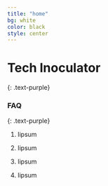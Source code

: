 ```yaml
---
title: "home"
bg: white
color: black
style: center
---
```


# **Tech Inoculator**
{: .text-purple}

<i class="fa fa-flask fa-5x"></i>


### FAQ 
{: .text-purple}

1. lipsum

2. lipsum

3. lipsum

4. lipsum